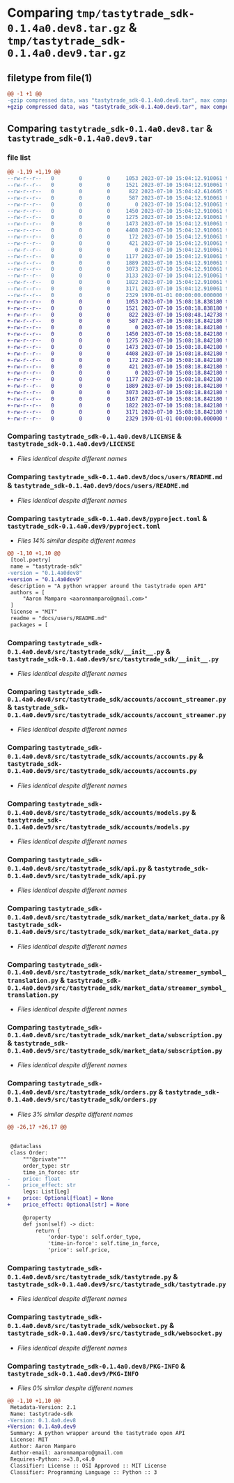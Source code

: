 # Comparing `tmp/tastytrade_sdk-0.1.4a0.dev8.tar.gz` & `tmp/tastytrade_sdk-0.1.4a0.dev9.tar.gz`

## filetype from file(1)

```diff
@@ -1 +1 @@
-gzip compressed data, was "tastytrade_sdk-0.1.4a0.dev8.tar", max compression
+gzip compressed data, was "tastytrade_sdk-0.1.4a0.dev9.tar", max compression
```

## Comparing `tastytrade_sdk-0.1.4a0.dev8.tar` & `tastytrade_sdk-0.1.4a0.dev9.tar`

### file list

```diff
@@ -1,19 +1,19 @@
--rw-r--r--   0        0        0     1053 2023-07-10 15:04:12.910061 tastytrade_sdk-0.1.4a0.dev8/LICENSE
--rw-r--r--   0        0        0     1521 2023-07-10 15:04:12.910061 tastytrade_sdk-0.1.4a0.dev8/docs/users/README.md
--rw-r--r--   0        0        0      822 2023-07-10 15:04:42.614605 tastytrade_sdk-0.1.4a0.dev8/pyproject.toml
--rw-r--r--   0        0        0      587 2023-07-10 15:04:12.910061 tastytrade_sdk-0.1.4a0.dev8/src/tastytrade_sdk/__init__.py
--rw-r--r--   0        0        0        0 2023-07-10 15:04:12.910061 tastytrade_sdk-0.1.4a0.dev8/src/tastytrade_sdk/accounts/__init__.py
--rw-r--r--   0        0        0     1450 2023-07-10 15:04:12.910061 tastytrade_sdk-0.1.4a0.dev8/src/tastytrade_sdk/accounts/account_streamer.py
--rw-r--r--   0        0        0     1275 2023-07-10 15:04:12.910061 tastytrade_sdk-0.1.4a0.dev8/src/tastytrade_sdk/accounts/accounts.py
--rw-r--r--   0        0        0     1473 2023-07-10 15:04:12.910061 tastytrade_sdk-0.1.4a0.dev8/src/tastytrade_sdk/accounts/models.py
--rw-r--r--   0        0        0     4408 2023-07-10 15:04:12.910061 tastytrade_sdk-0.1.4a0.dev8/src/tastytrade_sdk/api.py
--rw-r--r--   0        0        0      172 2023-07-10 15:04:12.910061 tastytrade_sdk-0.1.4a0.dev8/src/tastytrade_sdk/config.py
--rw-r--r--   0        0        0      421 2023-07-10 15:04:12.910061 tastytrade_sdk-0.1.4a0.dev8/src/tastytrade_sdk/exceptions.py
--rw-r--r--   0        0        0        0 2023-07-10 15:04:12.910061 tastytrade_sdk-0.1.4a0.dev8/src/tastytrade_sdk/market_data/__init__.py
--rw-r--r--   0        0        0     1177 2023-07-10 15:04:12.910061 tastytrade_sdk-0.1.4a0.dev8/src/tastytrade_sdk/market_data/market_data.py
--rw-r--r--   0        0        0     1889 2023-07-10 15:04:12.910061 tastytrade_sdk-0.1.4a0.dev8/src/tastytrade_sdk/market_data/streamer_symbol_translation.py
--rw-r--r--   0        0        0     3073 2023-07-10 15:04:12.910061 tastytrade_sdk-0.1.4a0.dev8/src/tastytrade_sdk/market_data/subscription.py
--rw-r--r--   0        0        0     3133 2023-07-10 15:04:12.910061 tastytrade_sdk-0.1.4a0.dev8/src/tastytrade_sdk/orders.py
--rw-r--r--   0        0        0     1822 2023-07-10 15:04:12.910061 tastytrade_sdk-0.1.4a0.dev8/src/tastytrade_sdk/tastytrade.py
--rw-r--r--   0        0        0     3171 2023-07-10 15:04:12.910061 tastytrade_sdk-0.1.4a0.dev8/src/tastytrade_sdk/websocket.py
--rw-r--r--   0        0        0     2329 1970-01-01 00:00:00.000000 tastytrade_sdk-0.1.4a0.dev8/PKG-INFO
+-rw-r--r--   0        0        0     1053 2023-07-10 15:08:18.838180 tastytrade_sdk-0.1.4a0.dev9/LICENSE
+-rw-r--r--   0        0        0     1521 2023-07-10 15:08:18.838180 tastytrade_sdk-0.1.4a0.dev9/docs/users/README.md
+-rw-r--r--   0        0        0      822 2023-07-10 15:08:48.142738 tastytrade_sdk-0.1.4a0.dev9/pyproject.toml
+-rw-r--r--   0        0        0      587 2023-07-10 15:08:18.842180 tastytrade_sdk-0.1.4a0.dev9/src/tastytrade_sdk/__init__.py
+-rw-r--r--   0        0        0        0 2023-07-10 15:08:18.842180 tastytrade_sdk-0.1.4a0.dev9/src/tastytrade_sdk/accounts/__init__.py
+-rw-r--r--   0        0        0     1450 2023-07-10 15:08:18.842180 tastytrade_sdk-0.1.4a0.dev9/src/tastytrade_sdk/accounts/account_streamer.py
+-rw-r--r--   0        0        0     1275 2023-07-10 15:08:18.842180 tastytrade_sdk-0.1.4a0.dev9/src/tastytrade_sdk/accounts/accounts.py
+-rw-r--r--   0        0        0     1473 2023-07-10 15:08:18.842180 tastytrade_sdk-0.1.4a0.dev9/src/tastytrade_sdk/accounts/models.py
+-rw-r--r--   0        0        0     4408 2023-07-10 15:08:18.842180 tastytrade_sdk-0.1.4a0.dev9/src/tastytrade_sdk/api.py
+-rw-r--r--   0        0        0      172 2023-07-10 15:08:18.842180 tastytrade_sdk-0.1.4a0.dev9/src/tastytrade_sdk/config.py
+-rw-r--r--   0        0        0      421 2023-07-10 15:08:18.842180 tastytrade_sdk-0.1.4a0.dev9/src/tastytrade_sdk/exceptions.py
+-rw-r--r--   0        0        0        0 2023-07-10 15:08:18.842180 tastytrade_sdk-0.1.4a0.dev9/src/tastytrade_sdk/market_data/__init__.py
+-rw-r--r--   0        0        0     1177 2023-07-10 15:08:18.842180 tastytrade_sdk-0.1.4a0.dev9/src/tastytrade_sdk/market_data/market_data.py
+-rw-r--r--   0        0        0     1889 2023-07-10 15:08:18.842180 tastytrade_sdk-0.1.4a0.dev9/src/tastytrade_sdk/market_data/streamer_symbol_translation.py
+-rw-r--r--   0        0        0     3073 2023-07-10 15:08:18.842180 tastytrade_sdk-0.1.4a0.dev9/src/tastytrade_sdk/market_data/subscription.py
+-rw-r--r--   0        0        0     3167 2023-07-10 15:08:18.842180 tastytrade_sdk-0.1.4a0.dev9/src/tastytrade_sdk/orders.py
+-rw-r--r--   0        0        0     1822 2023-07-10 15:08:18.842180 tastytrade_sdk-0.1.4a0.dev9/src/tastytrade_sdk/tastytrade.py
+-rw-r--r--   0        0        0     3171 2023-07-10 15:08:18.842180 tastytrade_sdk-0.1.4a0.dev9/src/tastytrade_sdk/websocket.py
+-rw-r--r--   0        0        0     2329 1970-01-01 00:00:00.000000 tastytrade_sdk-0.1.4a0.dev9/PKG-INFO
```

### Comparing `tastytrade_sdk-0.1.4a0.dev8/LICENSE` & `tastytrade_sdk-0.1.4a0.dev9/LICENSE`

 * *Files identical despite different names*

### Comparing `tastytrade_sdk-0.1.4a0.dev8/docs/users/README.md` & `tastytrade_sdk-0.1.4a0.dev9/docs/users/README.md`

 * *Files identical despite different names*

### Comparing `tastytrade_sdk-0.1.4a0.dev8/pyproject.toml` & `tastytrade_sdk-0.1.4a0.dev9/pyproject.toml`

 * *Files 14% similar despite different names*

```diff
@@ -1,10 +1,10 @@
 [tool.poetry]
 name = "tastytrade-sdk"
-version = "0.1.4a0dev8"
+version = "0.1.4a0dev9"
 description = "A python wrapper around the tastytrade open API"
 authors = [
     "Aaron Mamparo <aaronmamparo@gmail.com>"
 ]
 license = "MIT"
 readme = "docs/users/README.md"
 packages = [
```

### Comparing `tastytrade_sdk-0.1.4a0.dev8/src/tastytrade_sdk/__init__.py` & `tastytrade_sdk-0.1.4a0.dev9/src/tastytrade_sdk/__init__.py`

 * *Files identical despite different names*

### Comparing `tastytrade_sdk-0.1.4a0.dev8/src/tastytrade_sdk/accounts/account_streamer.py` & `tastytrade_sdk-0.1.4a0.dev9/src/tastytrade_sdk/accounts/account_streamer.py`

 * *Files identical despite different names*

### Comparing `tastytrade_sdk-0.1.4a0.dev8/src/tastytrade_sdk/accounts/accounts.py` & `tastytrade_sdk-0.1.4a0.dev9/src/tastytrade_sdk/accounts/accounts.py`

 * *Files identical despite different names*

### Comparing `tastytrade_sdk-0.1.4a0.dev8/src/tastytrade_sdk/accounts/models.py` & `tastytrade_sdk-0.1.4a0.dev9/src/tastytrade_sdk/accounts/models.py`

 * *Files identical despite different names*

### Comparing `tastytrade_sdk-0.1.4a0.dev8/src/tastytrade_sdk/api.py` & `tastytrade_sdk-0.1.4a0.dev9/src/tastytrade_sdk/api.py`

 * *Files identical despite different names*

### Comparing `tastytrade_sdk-0.1.4a0.dev8/src/tastytrade_sdk/market_data/market_data.py` & `tastytrade_sdk-0.1.4a0.dev9/src/tastytrade_sdk/market_data/market_data.py`

 * *Files identical despite different names*

### Comparing `tastytrade_sdk-0.1.4a0.dev8/src/tastytrade_sdk/market_data/streamer_symbol_translation.py` & `tastytrade_sdk-0.1.4a0.dev9/src/tastytrade_sdk/market_data/streamer_symbol_translation.py`

 * *Files identical despite different names*

### Comparing `tastytrade_sdk-0.1.4a0.dev8/src/tastytrade_sdk/market_data/subscription.py` & `tastytrade_sdk-0.1.4a0.dev9/src/tastytrade_sdk/market_data/subscription.py`

 * *Files identical despite different names*

### Comparing `tastytrade_sdk-0.1.4a0.dev8/src/tastytrade_sdk/orders.py` & `tastytrade_sdk-0.1.4a0.dev9/src/tastytrade_sdk/orders.py`

 * *Files 3% similar despite different names*

```diff
@@ -26,17 +26,17 @@
 
 
 @dataclass
 class Order:
     """@private"""
     order_type: str
     time_in_force: str
-    price: float
-    price_effect: str
     legs: List[Leg]
+    price: Optional[float] = None
+    price_effect: Optional[str] = None
 
     @property
     def json(self) -> dict:
         return {
             'order-type': self.order_type,
             'time-in-force': self.time_in_force,
             'price': self.price,
```

### Comparing `tastytrade_sdk-0.1.4a0.dev8/src/tastytrade_sdk/tastytrade.py` & `tastytrade_sdk-0.1.4a0.dev9/src/tastytrade_sdk/tastytrade.py`

 * *Files identical despite different names*

### Comparing `tastytrade_sdk-0.1.4a0.dev8/src/tastytrade_sdk/websocket.py` & `tastytrade_sdk-0.1.4a0.dev9/src/tastytrade_sdk/websocket.py`

 * *Files identical despite different names*

### Comparing `tastytrade_sdk-0.1.4a0.dev8/PKG-INFO` & `tastytrade_sdk-0.1.4a0.dev9/PKG-INFO`

 * *Files 0% similar despite different names*

```diff
@@ -1,10 +1,10 @@
 Metadata-Version: 2.1
 Name: tastytrade-sdk
-Version: 0.1.4a0.dev8
+Version: 0.1.4a0.dev9
 Summary: A python wrapper around the tastytrade open API
 License: MIT
 Author: Aaron Mamparo
 Author-email: aaronmamparo@gmail.com
 Requires-Python: >=3.8,<4.0
 Classifier: License :: OSI Approved :: MIT License
 Classifier: Programming Language :: Python :: 3
```

